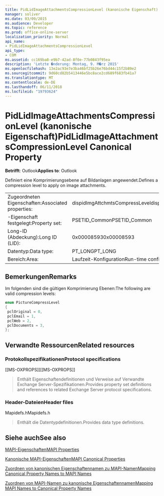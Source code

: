 ```yaml
---
title: PidLidImageAttachmentsCompressionLevel (kanonische Eigenschaft)
manager: soliver
ms.date: 03/09/2015
ms.audience: Developer
ms.topic: reference
ms.prod: office-online-server
localization_priority: Normal
api_name:
- PidLidImageAttachmentsCompressionLevel
api_type:
- COM
ms.assetid: cc169ba8-e9b7-42ad-8f0e-77b0843f95ea
description: 'Letzte �nderung: Montag, 9. M�rz 2015'
ms.openlocfilehash: 13e2ac93e7e3ba46bf25b26e76bd44c15f2b89e2
ms.sourcegitcommit: 9d60cd82b5413446e5bc8ace2cd689f683fb41a7
ms.translationtype: MT
ms.contentlocale: de-DE
ms.lasthandoff: 06/11/2018
ms.locfileid: "19793624"
---
```

# <a name="pidlidimageattachmentscompressionlevel-canonical-property"></a><span data-ttu-id="97a2c-103">PidLidImageAttachmentsCompressionLevel (kanonische Eigenschaft)</span><span class="sxs-lookup"><span data-stu-id="97a2c-103">PidLidImageAttachmentsCompressionLevel Canonical Property</span></span>

  
  
<span data-ttu-id="97a2c-104">**Betrifft**: Outlook</span><span class="sxs-lookup"><span data-stu-id="97a2c-104">**Applies to**: Outlook</span></span> 
  
<span data-ttu-id="97a2c-105">Definiert eine Komprimierungsebene auf Bildanlagen angewendet.</span><span class="sxs-lookup"><span data-stu-id="97a2c-105">Defines a compression level to apply on image attachments.</span></span>
  
|||
|:-----|:-----|
|<span data-ttu-id="97a2c-106">Zugeordneten Eigenschaften:</span><span class="sxs-lookup"><span data-stu-id="97a2c-106">Associated properties:</span></span>  <br/> |<span data-ttu-id="97a2c-107">dispidImgAttchmtsCompressLevel</span><span class="sxs-lookup"><span data-stu-id="97a2c-107">dispidImgAttchmtsCompressLevel</span></span>  <br/> |
|<span data-ttu-id="97a2c-108">-Eigenschaft festgelegt:</span><span class="sxs-lookup"><span data-stu-id="97a2c-108">Property set:</span></span>  <br/> |<span data-ttu-id="97a2c-109">PSETID_Common</span><span class="sxs-lookup"><span data-stu-id="97a2c-109">PSETID_Common</span></span>  <br/> |
|<span data-ttu-id="97a2c-110">Long-ID (Abdeckung):</span><span class="sxs-lookup"><span data-stu-id="97a2c-110">Long ID (LID):</span></span>  <br/> |<span data-ttu-id="97a2c-111">0x00008593</span><span class="sxs-lookup"><span data-stu-id="97a2c-111">0x00008593</span></span>  <br/> |
|<span data-ttu-id="97a2c-112">Datentyp:</span><span class="sxs-lookup"><span data-stu-id="97a2c-112">Data type:</span></span>  <br/> |<span data-ttu-id="97a2c-113">PT_LONG</span><span class="sxs-lookup"><span data-stu-id="97a2c-113">PT_LONG</span></span>  <br/> |
|<span data-ttu-id="97a2c-114">Bereich:</span><span class="sxs-lookup"><span data-stu-id="97a2c-114">Area:</span></span>  <br/> |<span data-ttu-id="97a2c-115">Laufzeit-Konfiguration</span><span class="sxs-lookup"><span data-stu-id="97a2c-115">Run-time configuration</span></span>  <br/> |
   
## <a name="remarks"></a><span data-ttu-id="97a2c-116">Bemerkungen</span><span class="sxs-lookup"><span data-stu-id="97a2c-116">Remarks</span></span>

<span data-ttu-id="97a2c-117">Im folgenden sind die gültigen Komprimierung Ebenen:</span><span class="sxs-lookup"><span data-stu-id="97a2c-117">The following are valid compression levels:</span></span>
  
```cpp
enum PictureCompressLevel
{
 pclOriginal = 0,
 pclEmail = 1,
 pclWeb = 2,
 pclDocuments = 3,
};
```

## <a name="related-resources"></a><span data-ttu-id="97a2c-118">Verwandte Ressourcen</span><span class="sxs-lookup"><span data-stu-id="97a2c-118">Related resources</span></span>

### <a name="protocol-specifications"></a><span data-ttu-id="97a2c-119">Protokollspezifikationen</span><span class="sxs-lookup"><span data-stu-id="97a2c-119">Protocol specifications</span></span>

<span data-ttu-id="97a2c-120">[[MS-OXPROPS]]</span><span class="sxs-lookup"><span data-stu-id="97a2c-120">[[MS-OXPROPS]]</span></span> 
  
> <span data-ttu-id="97a2c-121">Enthält Eigenschaftendefinitionen und Verweise auf Verwandte Exchange Server-Spezifikationen.</span><span class="sxs-lookup"><span data-stu-id="97a2c-121">Provides property set definitions and references to related Exchange Server protocol specifications.</span></span>
    
### <a name="header-files"></a><span data-ttu-id="97a2c-122">Header-Dateien</span><span class="sxs-lookup"><span data-stu-id="97a2c-122">Header files</span></span>

<span data-ttu-id="97a2c-123">Mapidefs.h</span><span class="sxs-lookup"><span data-stu-id="97a2c-123">Mapidefs.h</span></span>
  
> <span data-ttu-id="97a2c-124">Enthält die Datentypdefinitionen.</span><span class="sxs-lookup"><span data-stu-id="97a2c-124">Provides data type definitions.</span></span>
    
## <a name="see-also"></a><span data-ttu-id="97a2c-125">Siehe auch</span><span class="sxs-lookup"><span data-stu-id="97a2c-125">See also</span></span>



[<span data-ttu-id="97a2c-126">MAPI-Eigenschaften</span><span class="sxs-lookup"><span data-stu-id="97a2c-126">MAPI Properties</span></span>](mapi-properties.md)
  
[<span data-ttu-id="97a2c-127">Kanonische MAPI-Eigenschaften</span><span class="sxs-lookup"><span data-stu-id="97a2c-127">MAPI Canonical Properties</span></span>](mapi-canonical-properties.md)
  
[<span data-ttu-id="97a2c-128">Zuordnen von kanonischen Eigenschaftennamen zu MAPI-Namen</span><span class="sxs-lookup"><span data-stu-id="97a2c-128">Mapping Canonical Property Names to MAPI Names</span></span>](mapping-canonical-property-names-to-mapi-names.md)
  
[<span data-ttu-id="97a2c-129">Zuordnen von MAPI-Namen zu kanonische Eigenschaftennamen</span><span class="sxs-lookup"><span data-stu-id="97a2c-129">Mapping MAPI Names to Canonical Property Names</span></span>](mapping-mapi-names-to-canonical-property-names.md)

